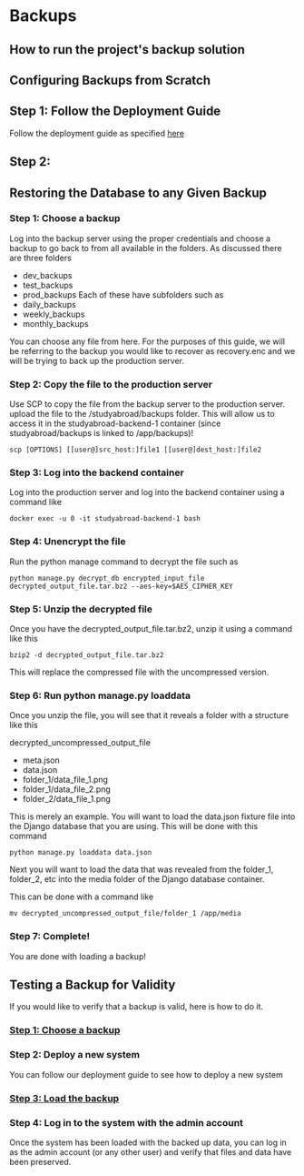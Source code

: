 # Backups
## How to run the project's backup solution

## Configuring Backups from Scratch

## Step 1: Follow the Deployment Guide
Follow the deployment guide as specified [here](https://duke-ece-458.gitbook.io/mishmash/dev-docs/deployment-guide)

## Step 2: 

## Restoring the Database to any Given Backup

### Step 1: Choose a backup

Log into the backup server using the proper credentials and choose a backup to go back to from all available in the folders.
As discussed there are three folders
- dev_backups
- test_backups
- prod_backups
Each of these have subfolders such as
- daily_backups
- weekly_backups
- monthly_backups

You can choose any file from here. For the purposes of this guide, we will be referring to the backup you would like to recover as recovery.enc and we will be trying to back up the production server.

### Step 2: Copy the file to the production server

Use SCP to copy the file from the backup server to the production server. upload the file to the /studyabroad/backups folder. This will allow us to access it in the studyabroad-backend-1 container (since studyabroad/backups is linked to /app/backups)!

`scp [OPTIONS] [[user@]src_host:]file1 [[user@]dest_host:]file2`

### Step 3: Log into the backend container

Log into the production server and log into the backend container using a command like

`docker exec -u 0 -it studyabroad-backend-1 bash`

### Step 4: Unencrypt the file

Run the python manage command to decrypt the file such as

`python manage.py decrypt_db encrypted_input_file decrypted_output_file.tar.bz2 --aes-key=$AES_CIPHER_KEY`

### Step 5: Unzip the decrypted file

Once you have the decrypted_output_file.tar.bz2, unzip it using a command like this

`bzip2 -d decrypted_output_file.tar.bz2`

This will replace the compressed file with the uncompressed version.

### Step 6: Run python manage.py loaddata

Once you unzip the file, you will see that it reveals a folder with a structure like this

decrypted_uncompressed_output_file
- meta.json
- data.json
- folder_1/data_file_1.png
- folder_1/data_file_2.png
- folder_2/data_file_1.png

This is merely an example. You will want to load the data.json fixture file into the Django database that you are using. This will be done with this command

`python manage.py loaddata data.json`

Next you will want to load the data that was revealed from the folder_1, folder_2, etc into the media folder of the Django database container.

This can be done with a command like

`mv decrypted_uncompressed_output_file/folder_1 /app/media`

### Step 7: Complete!

You are done with loading a backup!

## Testing a Backup for Validity
If you would like to verify that a backup is valid, here is how to do it.

### [Step 1: Choose a backup](#step-1-choose-a-backup)

### Step 2: Deploy a new system

You can follow our deployment guide to see how to deploy a new system

### [Step 3: Load the backup](#restoring-the-database-to-any-given-backup)

### Step 4: Log in to the system with the admin account

Once the system has been loaded with the backed up data, you can log in as the admin account (or any other user) and verify that files and data have been preserved.


